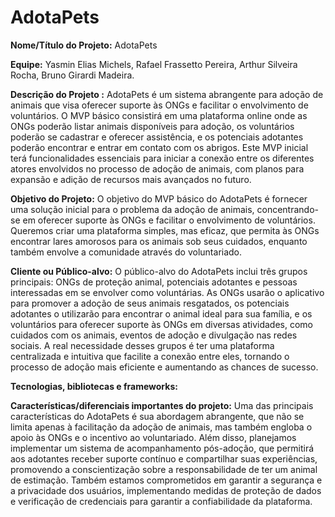 # AdotaPets
**Nome/Título do Projeto:** AdotaPets

**Equipe:** Yasmin Elias Michels, Rafael Frassetto Pereira, Arthur Silveira Rocha, Bruno Girardi Madeira.

**Descrição do Projeto :**
AdotaPets é um sistema abrangente para adoção de animais que visa oferecer suporte às ONGs e facilitar o envolvimento de voluntários. O MVP básico consistirá em uma plataforma online onde as ONGs poderão listar animais disponíveis para adoção, os voluntários poderão se cadastrar e oferecer assistência, e os potenciais adotantes poderão encontrar e entrar em contato com os abrigos. Este MVP inicial terá funcionalidades essenciais para iniciar a conexão entre os diferentes atores envolvidos no processo de adoção de animais, com planos para expansão e adição de recursos mais avançados no futuro.

**Objetivo do Projeto:**
O objetivo do MVP básico do AdotaPets é fornecer uma solução inicial para o problema da adoção de animais, concentrando-se em oferecer suporte às ONGs e facilitar o envolvimento de voluntários. Queremos criar uma plataforma simples, mas eficaz, que permita às ONGs encontrar lares amorosos para os animais sob seus cuidados, enquanto também envolve a comunidade através do voluntariado.

**Cliente ou Público-alvo:**
O público-alvo do AdotaPets inclui três grupos principais: ONGs de proteção animal, potenciais adotantes e pessoas interessadas em se envolver como voluntárias. As ONGs usarão o aplicativo para promover a adoção de seus animais resgatados, os potenciais adotantes o utilizarão para encontrar o animal ideal para sua família, e os voluntários para oferecer suporte às ONGs em diversas atividades, como cuidados com os animais, eventos de adoção e divulgação nas redes sociais. A real necessidade desses grupos é ter uma plataforma centralizada e intuitiva que facilite a conexão entre eles, tornando o processo de adoção mais eficiente e aumentando as chances de sucesso.


**Tecnologias, bibliotecas e frameworks:**


**Características/diferenciais importantes do projeto:**
Uma das principais características do AdotaPets é sua abordagem abrangente, que não se limita apenas à facilitação da adoção de animais, mas também engloba o apoio às ONGs e o incentivo ao voluntariado. Além disso, planejamos implementar um sistema de acompanhamento pós-adoção, que permitirá aos adotantes receber suporte contínuo e compartilhar suas experiências, promovendo a conscientização sobre a responsabilidade de ter um animal de estimação. Também estamos comprometidos em garantir a segurança e a privacidade dos usuários, implementando medidas de proteção de dados e verificação de credenciais para garantir a confiabilidade da plataforma.
